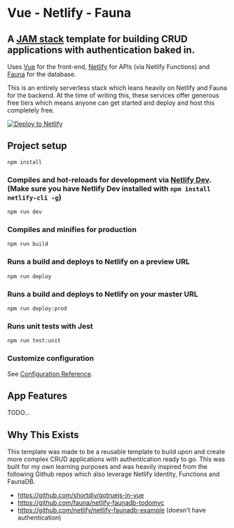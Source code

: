  # Vue - Netlify - Fauna
 ## A [JAM stack](https://jamstack.org/) template for building CRUD applications with authentication baked in. 

Uses [Vue](https://vuejs.org/) for the front-end, [Netlify](https://www.netlify.com/) for APIs (via Netlify Functions) and [Fauna](https://www.netlify.com/) for the database. 

This is an entirely serverless stack which leans heavily on Netlify and Fauna for the backend. At the time of writing this, these services offer generous free tiers which means anyone can get started and deploy and host this completely free.

[![Deploy to Netlify](https://www.netlify.com/img/deploy/button.svg)](https://app.netlify.com/start/deploy?repository=https://github.com/chiubaca/vue-netlify-fauna-starter-kit)

## Project setup
```
npm install
```

### Compiles and hot-reloads for development via [Netlify Dev](https://www.netlify.com/products/dev/). (Make sure you have Netlify Dev installed with `npm install netlify-cli -g`)

```
npm run dev
```

### Compiles and minifies for production
```
npm run build
```

### Runs a build and deploys to Netlify on a preview URL
```
npm run deploy
```

### Runs a build and deploys to Netlify on your master URL
```
npm run deploy:prod
```

### Runs unit tests with Jest
```
npm run test:unit
```

### Customize configuration
See [Configuration Reference](https://cli.vuejs.org/config/).

## App Features
TODO...

## Why This Exists

This template was made to be a reusable template to build upon and create more complex CRUD applications with authentication ready to go. This was built for my own learning purposes and was heavily inspired from the following Github repos which also leverage Netlify Identity, Functions and FaunaDB. 

- https://github.com/shortdiv/gotruejs-in-vue
- https://github.com/fauna/netlify-faunadb-todomvc
- https://github.com/netlify/netlify-faunadb-example (doesn't have authentication)